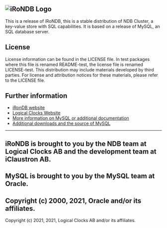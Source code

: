 ![iRoNDB Logo](https://uploads-ssl.webflow.com/6013cab68382f702f5481fa8/60352b4df656f022c78efe78_banner.png)
---

This is a release of iRoNDB, this is a stable distribution
of NDB Cluster, a key-value store with SQL capabilities.
It is based on a release of MySQL, an SQL database server.

## License 
License information can be found in the LICENSE file.
In test packages where this file is renamed README-test, the license
file is renamed LICENSE-test.
This distribution may include materials developed by third parties.
For license and attribution notices for these materials,
please refer to the LICENSE file.

## Further information
- [iRonDB website](http://irondb.ai)
- [Logical Clocks Website](http://logicalclocks.com)
- [More information on MySQL or additional documentation](http://dev.mysql.com/doc)
- [Additional downloads and the source of MySQL](http://dev.mysql.com/downloads)
---
iRoNDB is brought to you by the NDB team at Logical Clocks AB
and the development team at iClaustron AB.
---
MySQL is brought to you by the MySQL team at Oracle.
---
Copyright (c) 2000, 2021, Oracle and/or its affiliates.
---
Copyright (c) 2021, 2021, Logical Clocks AB and/or its affiliates.
